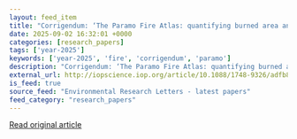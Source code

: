 ```yaml
---
layout: feed_item
title: "Corrigendum: ‘The Paramo Fire Atlas: quantifying burned area and trends across the Tropical Andes’ (2025 Environ. Res. Lett. 20 054019)"
date: 2025-09-02 16:32:01 +0000
categories: [research_papers]
tags: ['year-2025']
keywords: ['year-2025', 'fire', 'corrigendum', 'paramo']
description: "Corrigendum: ‘The Paramo Fire Atlas: quantifying burned area and trends across the Tropical Andes’ (2025 Environ. Res. Lett. 20 054019)"
external_url: http://iopscience.iop.org/article/10.1088/1748-9326/adfb8f
is_feed: true
source_feed: "Environmental Research Letters - latest papers"
feed_category: "research_papers"
---
```




[Read original article](http://iopscience.iop.org/article/10.1088/1748-9326/adfb8f)
